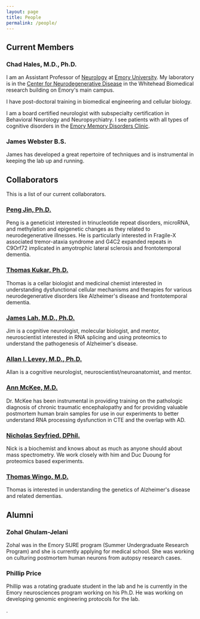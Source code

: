 ```yaml
---
layout: page
title: People
permalink: /people/
---
```


## **Current Members**

### Chad Hales, M.D., Ph.D.

I am an Assistant Professor of [Neurology](http://www.neurology.emory.edu/) at [Emory University](http://www.emory.edu/). My laboratory is in the [Center for Neurodegenerative Disease](http://cnd.emory.edu/) in the Whitehead Biomedical research building on Emory's main campus.

I have post-doctoral training in biomedical engineering and cellular biology.

I am a board certified neurologist with subspecialty certification in Behavioral Neurology and Neuropsychiatry. I see patients with all types of cognitive disorders in the [Emory Memory Disorders Clinic](http://alzheimers.emory.edu/).

### James Webster B.S.

James has developed a great repertoire of techniques and is instrumental in keeping the lab up and running.



## **Collaborators**

This is a list of our current collaborators.


### [Peng Jin, Ph.D.](http://genetics.emory.edu/faculty/faculty.php?facultyid=124)

Peng is a geneticist interested in trinucleotide repeat disorders, microRNA, and methylation and epigenetic changes as they related to neurodegenerative illnesses. He is particularly interested in Fragile-X associated tremor-ataxia syndrome and G4C2 expanded repeats in C9Orf72 implicated in amyotrophic lateral sclerosis and frontotemporal dementia.

### [Thomas Kukar, Ph.D.](http://http://www.pharm.emory.edu/tkukar/research.html)

Thomas is a cellar biologist and medicinal chemist interested in understanding dysfunctional cellular mechanisms and therapies for various neurodegenerative disorders like Alzheimer's disease and frontotemporal dementia.

### [James Lah, M.D., Ph.D.](http://neurology.emory.edu/faculty/cognitive/lah_james.html)

Jim is a cognitive neurologist, molecular biologist, and mentor, neuroscientist interested in RNA splicing and using proteomics to understand the pathogenesis of Alzheimer's disease.

### [Allan I. Levey, M.D., Ph.D.](http://neurology.emory.edu/faculty/cognitive/levey_allan.html)

Allan is a cognitive neurologist, neuroscientist/neuroanatomist, and mentor.

### [Ann McKee, M.D.](http://http://www.bu.edu/cte/about/leadership/ann-mckee-md/)

Dr. McKee has been instrumental in providing training on the pathologic diagnosis of chronic traumatic encephalopathy and for providing valuable postmortem human brain samples for use in our experiments to better understand RNA processing dysfunction in CTE and the overlap with AD.

### [Nicholas Seyfried, DPhil.](http://proteox.genetics.emory.edu/emory/people.html)

Nick is a biochemist and knows about as much as anyone should about mass spectrometry. We work closely with him and Duc Duoung for proteomics based experiments.

### [Thomas Wingo, M.D.](http://wingolab.org)

Thomas is interested in understanding the genetics of Alzheimer's disease and related dementias.


## **Alumni**

### Zohal Ghulam-Jelani

Zohal was in the Emory SURE program (Summer Undergraduate Research Program) and she is currently applying for medical school. She was working on culturing postmortem human neurons from autopsy research cases.

### Phillip Price

Phillip was a rotating graduate student in the lab and he is currently in the Emory neurosciences program working on his Ph.D. He was working on developing genomic engineering protocols for the lab.



.
